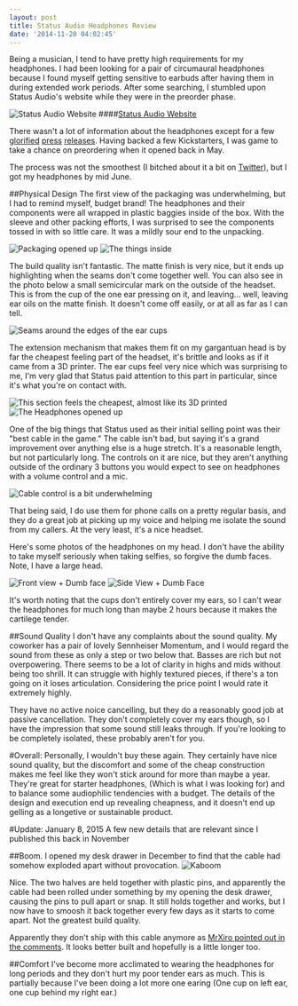 ```yaml
---
layout: post
title: Status Audio Headphones Review
date: '2014-11-20 04:02:45'
---
```


Being a musician, I tend to have pretty high requirements for my headphones. I had been looking for a pair of circumaural headphones because I found myself getting sensitive to earbuds after having them in during extended work periods. After some searching, I stumbled upon Status Audio's website while they were in the preorder phase.

![Status Audio Website](/content/images/2014/Sep/Screen-Shot-2014-09-07-at-18-48-37-.png)
####[Status Audio Website](http://thestatusaudio.com/)


There wasn't a lot of information about the headphones except for a few [glorified](http://the-gadgeteer.com/2014/01/31/champagne-headphones-on-a-beer-budget/) [press](http://www.thesoundsensei.com/2014/02/03/anti-branding-headphones-status-audio/) [releases](http://www.prweb.com/releases/2014/01/prweb11536298.htm). Having backed a few Kickstarters, I was game to take a chance on preordering when it opened back in May.

The process was not the smoothest (I bitched about it a bit on [Twitter](https://twitter.com/GLucasRoe/status/474987701570396160)), but I got my headphones by mid June. 

##Physical Design
The first view of the packaging was underwhelming, but I had to remind myself, budget brand! The headphones and their components were all wrapped in plastic baggies inside of the box. With the sleeve and other packing efforts, I was surprised to see the components tossed in with so little care. It was a mildly sour end to the unpacking. 

![Packaging opened up](/content/images/2014/11/status-audio-1.jpg)
![The things inside](/content/images/2014/11/status-audio-2.jpg)

The build quality isn't fantastic. The matte finish is very nice, but it ends up highlighting when the seams don't come together well. You can also see in the photo below a small semicircular mark on the outside of the headset. This is from the cup of the one ear pressing on it, and leaving... well, leaving ear oils on the matte finish. It doesn't come off easily, or at all as far as I can tell.

![Seams around the edges of the ear cups](/content/images/2014/11/status-audio-4.jpg)

The extension mechanism that makes them fit on my gargantuan head is by far the cheapest feeling part of the headset, it's brittle and looks as if it came from a 3D printer. The ear cups feel very nice which was surprising to me, I'm very glad that Status paid attention to this part in particular, since it's what you're on contact with. 

![This section feels the cheapest, almost like its 3D printed](/content/images/2014/11/status-audio-3.jpg)
![The Headphones opened up](/content/images/2014/11/status-audio-6.jpg)

One of the big things that Status used as their initial selling point was their "best cable in the game." The cable isn't bad, but saying it's a grand improvement over anything else is a huge stretch. It's a reasonable length, but not particularly long. The controls on it are nice, but they aren't anything outside of the ordinary 3 buttons you would expect to see on headphones with a volume control and a mic.

![Cable control is a bit underwhelming](/content/images/2014/11/status-audio-8.jpg)

That being said, I do use them for phone calls on a pretty regular basis, and they do a great job at picking up my voice and helping me isolate the sound from my callers. At the very least, it's a nice headset.

Here's some photos of the headphones on my head. I don't have the ability to take myself seriously when taking selfies, so forgive the dumb faces. Note, I have a large head.

![Front view + Dumb face](/content/images/2014/11/frontview.jpeg)
![Side View + Dumb Face](/content/images/2014/11/sideview.jpeg)

It's worth noting that the cups don't entirely cover my ears, so I can't wear the headphones for much long than maybe 2 hours because it makes the cartilege tender.

##Sound Quality
I don't have any complaints about the sound quality. My coworker has a pair of lovely Sennheiser Momentum, and I would regard the sound from these as only a step or two below that. Basses are rich but not overpowering. There seems to be a lot of clarity in highs and mids without being too shrill. It can struggle with highly textured pieces, if there's a ton going on it loses articulation. Considering the price point I would rate it extremely highly.

They have no active noice cancelling, but they do a reasonably good job at passive cancellation. They don't completely cover my ears though, so I have the impression that some sound still leaks through. If you're looking to be completely isolated, these probably aren't for you.

#Overall:
Personally, I wouldn't buy these again. They certainly have nice sound quality, but the discomfort and some of the cheap construction makes me feel like they won't stick around for more than maybe a year. They're great for starter headphones, (Which is what I was looking for) and to balance some audiophilic tendencies with a budget. The details of the design and execution end up revealing  cheapness, and it doesn't end up gelling as a longetive or sustainable product.

#Update: January 8, 2015
A few new details that are relevant since I published this back in November

##Boom.
I opened my desk drawer in December to find that the cable had somehow exploded apart without provocation.
![Kaboom](/content/images/2015/01/cable_essplode.jpg)

Nice. The two halves are held together with plastic pins, and apparently the cable had been rolled under something by my opening the desk drawer, causing the pins to pull apart or snap. It still holds together and works, but I now have to smoosh it back together every few days as it starts to come apart. Not the greatest build quality.

Apparently they don't ship with this cable anymore as [MrXiro pointed out in the comments](http://glucasroe.com/status-audio-headphones-review/#comment-1775155349). It looks better built and hopefully is a little longer too.

##Comfort
I've become more acclimated to wearing the headphones for long periods and they don't hurt my poor tender ears as much. This is partially because I've been doing a lot more one earing (One cup on left ear, one cup behind my right ear.)

